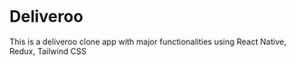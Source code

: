 # Deliveroo

This is a deliveroo clone app with major functionalities using React Native, Redux, Tailwind CSS
